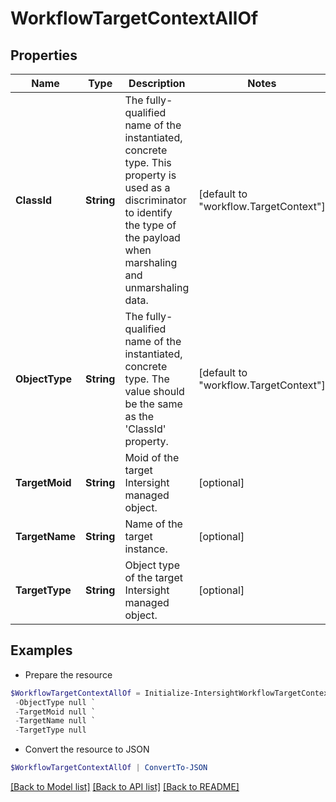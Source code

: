 # WorkflowTargetContextAllOf
## Properties

Name | Type | Description | Notes
------------ | ------------- | ------------- | -------------
**ClassId** | **String** | The fully-qualified name of the instantiated, concrete type. This property is used as a discriminator to identify the type of the payload when marshaling and unmarshaling data. | [default to "workflow.TargetContext"]
**ObjectType** | **String** | The fully-qualified name of the instantiated, concrete type. The value should be the same as the &#39;ClassId&#39; property. | [default to "workflow.TargetContext"]
**TargetMoid** | **String** | Moid of the target Intersight managed object. | [optional] 
**TargetName** | **String** | Name of the target instance. | [optional] 
**TargetType** | **String** | Object type of the target Intersight managed object. | [optional] 

## Examples

- Prepare the resource
```powershell
$WorkflowTargetContextAllOf = Initialize-IntersightWorkflowTargetContextAllOf  -ClassId null `
 -ObjectType null `
 -TargetMoid null `
 -TargetName null `
 -TargetType null
```

- Convert the resource to JSON
```powershell
$WorkflowTargetContextAllOf | ConvertTo-JSON
```

[[Back to Model list]](../README.md#documentation-for-models) [[Back to API list]](../README.md#documentation-for-api-endpoints) [[Back to README]](../README.md)

